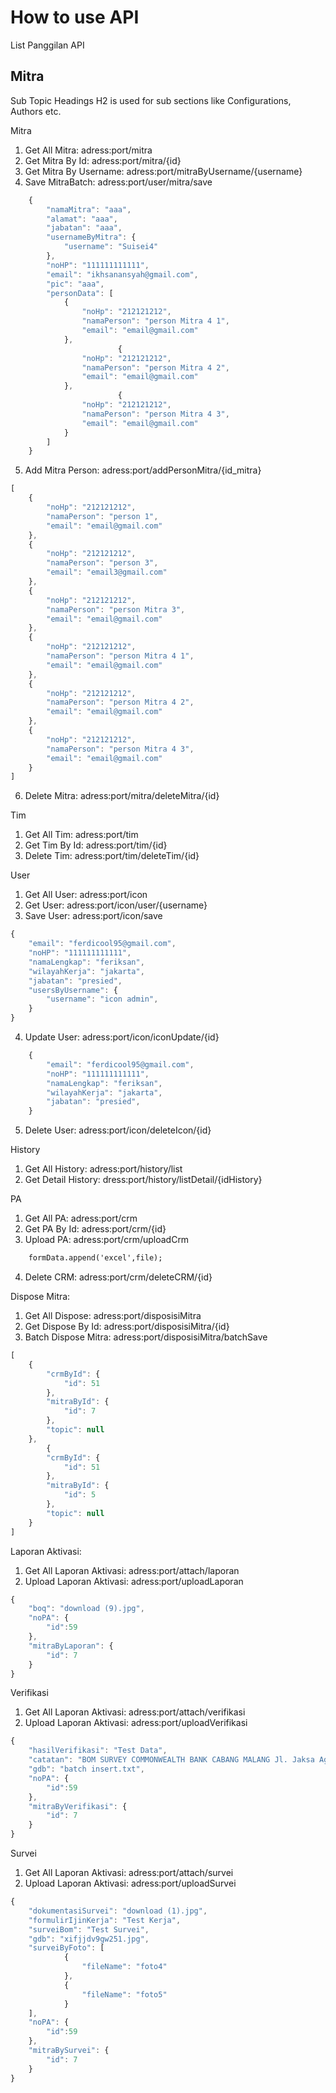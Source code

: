 # How to use API
List Panggilan API

## Mitra
Sub Topic Headings H2 is used for sub sections like Configurations, Authors etc.

Mitra
1. Get All Mitra: adress:port/mitra
2. Get Mitra By Id: adress:port/mitra/{id}
3. Get Mitra By Username: adress:port/mitraByUsername/{username}
4. Save MitraBatch: adress:port/user/mitra/save
```javascript
    {
        "namaMitra": "aaa",
        "alamat": "aaa",
        "jabatan": "aaa",
        "usernameByMitra": {
            "username": "Suisei4"
        },
        "noHP": "111111111111",
        "email": "ikhsanansyah@gmail.com",
        "pic": "aaa",
        "personData": [
            {
                "noHp": "212121212",
                "namaPerson": "person Mitra 4 1",
                "email": "email@gmail.com"
            },
                        {
                "noHp": "212121212",
                "namaPerson": "person Mitra 4 2",
                "email": "email@gmail.com"
            },
                        {
                "noHp": "212121212",
                "namaPerson": "person Mitra 4 3",
                "email": "email@gmail.com"
            }
        ]
    }
```
5. Add Mitra Person: adress:port/addPersonMitra/{id_mitra}
```javascript
[
    {
        "noHp": "212121212",
        "namaPerson": "person 1",
        "email": "email@gmail.com"
    },
    {
        "noHp": "212121212",
        "namaPerson": "person 3",
        "email": "email3@gmail.com"
    },
    {
        "noHp": "212121212",
        "namaPerson": "person Mitra 3",
        "email": "email@gmail.com"
    },
    {
        "noHp": "212121212",
        "namaPerson": "person Mitra 4 1",
        "email": "email@gmail.com"
    },
    {
        "noHp": "212121212",
        "namaPerson": "person Mitra 4 2",
        "email": "email@gmail.com"
    },
    {
        "noHp": "212121212",
        "namaPerson": "person Mitra 4 3",
        "email": "email@gmail.com"
    }
]
```

6. Delete Mitra: adress:port/mitra/deleteMitra/{id}

Tim
1. Get All Tim: adress:port/tim
2. Get Tim By Id: adress:port/tim/{id}
3. Delete Tim: adress:port/tim/deleteTim/{id}

User
1. Get All User: adress:port/icon
2. Get User: adress:port/icon/user/{username}
3. Save User: adress:port/icon/save
```javascript
{
    "email": "ferdicool95@gmail.com",
    "noHP": "111111111111",
    "namaLengkap": "feriksan",
    "wilayahKerja": "jakarta",
    "jabatan": "presied",
    "usersByUsername": {
        "username": "icon admin",
    }
}
```
4. Update User: adress:port/icon/iconUpdate/{id}
```javascript
    {
        "email": "ferdicool95@gmail.com",
        "noHP": "111111111111",
        "namaLengkap": "feriksan",
        "wilayahKerja": "jakarta",
        "jabatan": "presied",
    }
```
5. Delete User: adress:port/icon/deleteIcon/{id}

History
1. Get All History: adress:port/history/list
2. Get Detail History: dress:port/history/listDetail/{idHistory}

PA
1. Get All PA: adress:port/crm
2. Get PA By Id: adress:port/crm/{id}
3. Upload PA: adress:port/crm/uploadCrm

```html
    formData.append('excel',file);
```
4. Delete CRM: adress:port/crm/deleteCRM/{id}

Dispose Mitra:
1. Get All Dispose: adress:port/disposisiMitra
2. Get Dispose By Id: adress:port/disposisiMitra/{id}
3. Batch Dispose Mitra: adress:port/disposisiMitra/batchSave
```javascript
[
    {
        "crmById": {
            "id": 51
        },
        "mitraById": {
            "id": 7
        },
        "topic": null
    },
        {
        "crmById": {
            "id": 51
        },
        "mitraById": {
            "id": 5
        },
        "topic": null
    }
]
```

Laporan Aktivasi:
1. Get All Laporan Aktivasi: adress:port/attach/laporan
2. Upload Laporan Aktivasi: adress:port/uploadLaporan
```javascript
{
    "boq": "download (9).jpg",
    "noPA": {
        "id":59
    },
    "mitraByLaporan": {
        "id": 7
    }
}
```

Verifikasi
1. Get All Laporan Aktivasi: adress:port/attach/verifikasi
2. Upload Laporan Aktivasi: adress:port/uploadVerifikasi
```javascript
{
    "hasilVerifikasi": "Test Data",
    "catatan": "BOM SURVEY COMMONWEALTH BANK CABANG MALANG Jl. Jaksa Agung Suprapto.xlsx",
    "gdb": "batch insert.txt",
    "noPA": {
        "id":59
    },
    "mitraByVerifikasi": {
        "id": 7
    }
}
```

Survei
1. Get All Laporan Aktivasi: adress:port/attach/survei
2. Upload Laporan Aktivasi: adress:port/uploadSurvei
```javascript
{
    "dokumentasiSurvei": "download (1).jpg",
    "formulirIjinKerja": "Test Kerja",
    "surveiBom": "Test Survei",
    "gdb": "xifjjdv9gw251.jpg",
    "surveiByFoto": [
            {
                "fileName": "foto4"
            },
            {
                "fileName": "foto5"
            }
    ],
    "noPA": {
        "id":59
    },
    "mitraBySurvei": {
        "id": 7
    }
}
```
